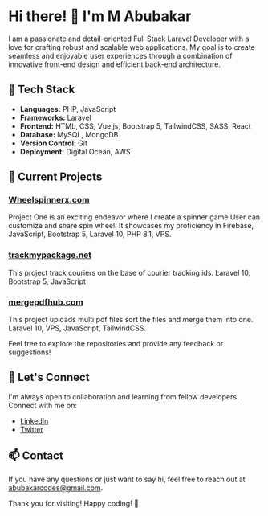 # Hi there! 👋 I'm M Abubakar

I am a passionate and detail-oriented Full Stack Laravel Developer with a love for crafting robust and scalable web applications. My goal is to create seamless and enjoyable user experiences through a combination of innovative front-end design and efficient back-end architecture.

## 🚀 Tech Stack

- **Languages:** PHP, JavaScript
- **Frameworks:** Laravel
- **Frontend:** HTML, CSS, Vue.js, Bootstrap 5, TailwindCSS, SASS, React
- **Database:** MySQL, MongoDB
- **Version Control:** Git
- **Deployment:** Digital Ocean, AWS

## 🌱 Current Projects

### [Wheelspinnerx.com](https://wheelspinnerx.com)

Project One is an exciting endeavor where I create a spinner game User can customize and share spin wheel. It showcases my proficiency in Firebase, JavaScript, Bootstrap 5, Laravel 10, PHP 8.1, VPS.

### [trackmypackage.net](https://trackmypackage.net)

This project track couriers on the base of courier tracking ids. Laravel 10, Bootstrap 5, JavaScript

### [mergepdfhub.com](https://mergepdfhub.com)

This project uploads multi pdf files sort the files and merge them into one. Laravel 10, VPS, JavaScript, TailwindCSS.

Feel free to explore the repositories and provide any feedback or suggestions!

## 🤝 Let's Connect

I'm always open to collaboration and learning from fellow developers. Connect with me on:

- [LinkedIn](https://www.linkedin.com/in/abubakarcodes)
- [Twitter](https://x.com/abubakarcodes)

## 📫 Contact

If you have any questions or just want to say hi, feel free to reach out at abubakarcodes@gmail.com.

Thank you for visiting! Happy coding! 🚀
